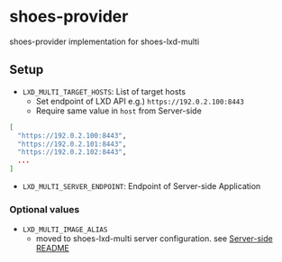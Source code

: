 # shoes-provider

shoes-provider implementation for shoes-lxd-multi

## Setup

- `LXD_MULTI_TARGET_HOSTS`: List of target hosts
    - Set endpoint of LXD API e.g.) `https://192.0.2.100:8443`
    - Require same value in `host` from Server-side

```bash
[
  "https://192.0.2.100:8443",
  "https://192.0.2.101:8443",
  "https://192.0.2.102:8443",
  ...  
]
```

- `LXD_MULTI_SERVER_ENDPOINT`: Endpoint of Server-side Application

### Optional values

- `LXD_MULTI_IMAGE_ALIAS`
  - moved to shoes-lxd-multi server configuration. see [Server-side README](../server/README.md)
